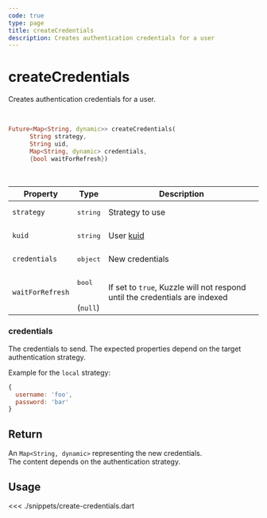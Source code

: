 ```yaml
---
code: true
type: page
title: createCredentials
description: Creates authentication credentials for a user
---
```


# createCredentials

Creates authentication credentials for a user.

<br />

```dart
Future<Map<String, dynamic>> createCredentials(
      String strategy,
      String uid,
      Map<String, dynamic> credentials,
      {bool waitForRefresh})
```

<br />

| Property | Type | Description |
| --- | --- | --- |
| `strategy` | <pre>string</pre> | Strategy to use |
| `kuid` | <pre>string</pre> | User [kuid](/core/2/guides/essentials/user-authentication#kuzzle-user-identifier-kuid) |
| `credentials` | <pre>object</pre> | New credentials |
| `waitForRefresh` | <pre>bool</pre><br />(`null`) | If set to `true`, Kuzzle will not respond until the credentials are indexed |

### credentials

The credentials to send. The expected properties depend on the target authentication strategy.

Example for the `local` strategy:

```js
{
  username: 'foo',
  password: 'bar'
}
```

## Return

An `Map<String, dynamic>` representing the new credentials.  
The content depends on the authentication strategy.

## Usage

<<< ./snippets/create-credentials.dart
